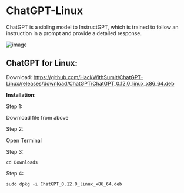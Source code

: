 # ChatGPT-Linux
ChatGPT is a sibling model to InstructGPT, which is trained to follow an instruction in a prompt and provide a detailed response.

![image](https://user-images.githubusercontent.com/120317751/235507730-28b5a955-56f4-4f9a-842c-edf6d2f56db0.png)

<b><h2>ChatGPT for Linux:</b></h2>

Download: https://github.com/HackWithSumit/ChatGPT-Linux/releases/download/ChatGPT/ChatGPT_0.12.0_linux_x86_64.deb

<b>Installation:</b>

Step 1: 

   Download file from above

Step 2:

   Open Terminal

Step 3: 

    cd Downloads
    
Step 4:

    sudo dpkg -i ChatGPT_0.12.0_linux_x86_64.deb
